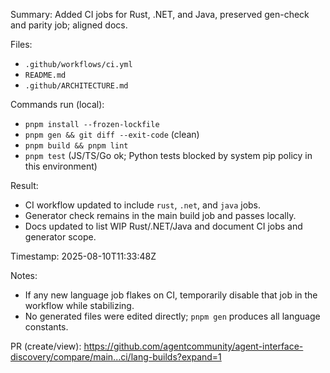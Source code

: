Summary: Added CI jobs for Rust, .NET, and Java, preserved gen-check and parity job; aligned docs.

Files:

- `.github/workflows/ci.yml`
- `README.md`
- `.github/ARCHITECTURE.md`

Commands run (local):

- `pnpm install --frozen-lockfile`
- `pnpm gen && git diff --exit-code` (clean)
- `pnpm build && pnpm lint`
- `pnpm test` (JS/TS/Go ok; Python tests blocked by system pip policy in this environment)

Result:

- CI workflow updated to include `rust`, `.net`, and `java` jobs.
- Generator check remains in the main build job and passes locally.
- Docs updated to list WIP Rust/.NET/Java and document CI jobs and generator scope.

Timestamp: 2025-08-10T11:33:48Z

Notes:

- If any new language job flakes on CI, temporarily disable that job in the workflow while stabilizing.
- No generated files were edited directly; `pnpm gen` produces all language constants.

PR (create/view): https://github.com/agentcommunity/agent-interface-discovery/compare/main...ci/lang-builds?expand=1
